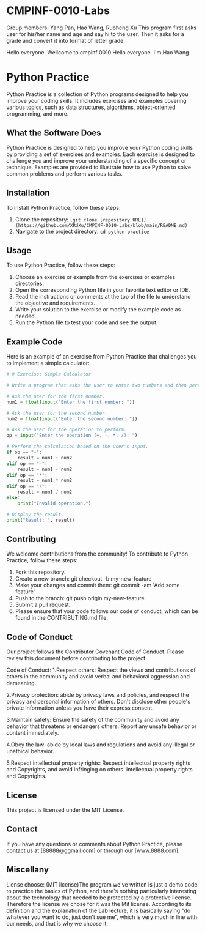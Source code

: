 # CMPINF-0010-Labs
Group members: Yang Pan, Hao Wang, Ruoheng Xu
This program first asks user for his/her name and age and say hi to the user. Then it asks for a grade and convert it into format of letter grade.

Hello everyone. Wellcome to cmpinf 0010
Hello everyone. I'm Hao Wang.

<h1>Python Practice</h1>
Python Practice is a collection of Python programs designed to help you improve your coding skills. It includes exercises and examples covering various topics, such as data structures, algorithms, object-oriented programming, and more.


<h2>What the Software Does</h2>
Python Practice is designed to help you improve your Python coding skills by providing a set of exercises and examples. Each exercise is designed to challenge you and improve your understanding of a specific concept or technique. Examples are provided to illustrate how to use Python to solve common problems and perform various tasks.

<h2>Installation</h2>
To install Python Practice, follow these steps:

1. Clone the repository: `[git clone [repository URL]](https://github.com/XRdXu/CMPINF-0010-Labs/blob/main/README.md)`
2. Navigate to the project directory: `cd python-practice`

<h2>Usage</h2>
To use Python Practice, follow these steps:

1. Choose an exercise or example from the exercises or examples directories.
2. Open the corresponding Python file in your favorite text editor or IDE.
3. Read the instructions or comments at the top of the file to understand the objective and requirements.
4. Write your solution to the exercise or modify the example code as needed.
5. Run the Python file to test your code and see the output.

<h2>Example Code</h2>
Here is an example of an exercise from Python Practice that challenges you to implement a simple calculator:

```python
# # Exercise: Simple Calculator

# Write a program that asks the user to enter two numbers and then performs a simple calculation (addition, subtraction, multiplication, or division) on them.

# Ask the user for the first number.
num1 = float(input("Enter the first number: "))

# Ask the user for the second number.
num2 = float(input("Enter the second number: "))

# Ask the user for the operation to perform.
op = input("Enter the operation (+, -, *, /): ")

# Perform the calculation based on the user's input.
if op == "+":
    result = num1 + num2
elif op == "-":
    result = num1 - num2
elif op == "*":
    result = num1 * num2
elif op == "/":
    result = num1 / num2
else:
    print("Invalid operation.")

# Display the result.
print("Result: ", result)

```  

<h2>Contributing</h2>
We welcome contributions from the community! To contribute to Python Practice, follow these steps:

1. Fork this repository.
2. Create a new branch: git checkout -b my-new-feature
3. Make your changes and commit them: git commit -am 'Add some feature'
4. Push to the branch: git push origin my-new-feature
5. Submit a pull request.
6. Please ensure that your code follows our code of conduct, which can be found in the CONTRIBUTING.md file.

<h2>Code of Conduct</h2>
Our project follows the Contributor Covenant Code of Conduct. Please review this document before contributing to the project.

Code of Conduct:
1.Respect others: Respect the views and contributions of others in the community and avoid verbal and behavioral aggression and demeaning.

2.Privacy protection: abide by privacy laws and policies, and respect the privacy and personal information of others. Don't disclose other people's private information unless you have their express consent.

3.Maintain safety: Ensure the safety of the community and avoid any behavior that threatens or endangers others. Report any unsafe behavior or content immediately.

4.Obey the law: abide by local laws and regulations and avoid any illegal or unethical behavior.

5.Respect intellectual property rights: Respect intellectual property rights and Copyrights, and avoid infringing on others' intellectual property rights and Copyrights.

<h2>License</h2>
This project is licensed under the MIT License.

<h2>Contact</h2>
If you have any questions or comments about Python Practice, please contact us at [88888@ggmail.com] or through our [www.8888.com].


<h2>Miscellany</h2> 
Liense choose: (MIT license)The program we've written is just a demo code to practice the basics of Python, and there's nothing particularly interesting about the technology that needed to be protected by a protective license.  Therefore the license we chose for it was the Mit license.  According to its definition and the explanation of the Lab lecture, it is basically saying "do whatever you want to do, just don't sue me", which is very much in line with our needs, and that is why we choose it.


